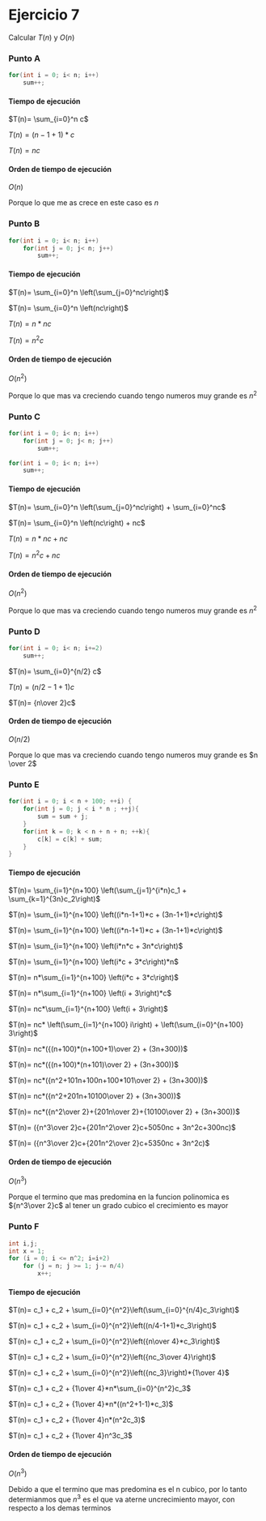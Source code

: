 # Ejercicio 7

Calcular $T(n)$ y $O(n)$

### Punto A

```java
for(int i = 0; i< n; i++)
    sum++;
```
#### Tiempo de ejecución

$T(n)= \sum_{i=0}^n c$

$T(n)= (n-1+1)*c$

$T(n)= nc$

#### Orden de tiempo de ejecución

$O(n)$

Porque lo que me as crece en este caso es $n$

### Punto B

```java
for(int i = 0; i< n; i++)
    for(int j = 0; j< n; j++)
        sum++;
```

#### Tiempo de ejecución

$T(n)= \sum_{i=0}^n \left(\sum_{j=0}^nc\right)$

$T(n)= \sum_{i=0}^n \left(nc\right)$

$T(n)= n*nc$

$T(n)=n^2c$

#### Orden de tiempo de ejecución

$O(n^2)$

Porque lo que mas va creciendo cuando tengo numeros muy grande es $n^2$

### Punto C

```java
for(int i = 0; i< n; i++)
    for(int j = 0; j< n; j++)
        sum++;

for(int i = 0; i< n; i++)
    sum++;
```

#### Tiempo de ejecución

$T(n)= \sum_{i=0}^n \left(\sum_{j=0}^nc\right) + \sum_{i=0}^nc$

$T(n)= \sum_{i=0}^n \left(nc\right) + nc$

$T(n)= n*nc + nc$

$T(n)=n^2c + nc$

#### Orden de tiempo de ejecución

$O(n^2)$

Porque lo que mas va creciendo cuando tengo numeros muy grande es $n^2$

### Punto D

```java
for(int i = 0; i< n; i+=2)
    sum++;
```

$T(n)= \sum_{i=0}^{n/2} c$

$T(n)= (n/2-1+1)c$

$T(n)= {n\over 2}c$

#### Orden de tiempo de ejecución

$O(n/2)$

Porque lo que mas va creciendo cuando tengo numeros muy grande es $n \over 2$

### Punto E

```java
for(int i = 0; i < n + 100; ++i) {
    for(int j = 0; j < i * n ; ++j){
        sum = sum + j;
    }
    for(int k = 0; k < n + n + n; ++k){
        c[k] = c[k] + sum;
    }
}
```

#### Tiempo de ejecución

$T(n)= \sum_{i=1}^{n+100} \left(\sum_{j=1}^{i*n}c_1 + \sum_{k=1}^{3n}c_2\right)$

$T(n)= \sum_{i=1}^{n+100} \left((i*n-1+1)*c + (3n-1+1)*c\right)$

$T(n)= \sum_{i=1}^{n+100} \left((i*n-1+1)*c + (3n-1+1)*c\right)$

$T(n)= \sum_{i=1}^{n+100} \left(i*n*c + 3n*c\right)$

$T(n)= \sum_{i=1}^{n+100} \left(i*c + 3*c\right)*n$

$T(n)= n*\sum_{i=1}^{n+100} \left(i*c + 3*c\right)$

$T(n)= n*\sum_{i=1}^{n+100} \left(i + 3\right)*c$

$T(n)= nc*\sum_{i=1}^{n+100} \left(i + 3\right)$

$T(n)= nc* \left(\sum_{i=1}^{n+100} i\right) + \left(\sum_{i=0}^{n+100} 3\right)$

$T(n)= nc*({(n+100)*(n+100+1)\over 2} + (3n+300))$

$T(n)= nc*({(n+100)*(n+101)\over 2} + (3n+300))$

$T(n)= nc*({n^2+101n+100n+100*101\over 2} + (3n+300))$

$T(n)= nc*({n^2+201n+10100\over 2} + (3n+300))$

$T(n)= nc*({n^2\over 2}+{201n\over 2}+{10100\over 2} + (3n+300))$

$T(n)= ({n^3\over 2}c+{201n^2\over 2}c+5050nc + 3n^2c+300nc)$

$T(n)= ({n^3\over 2}c+{201n^2\over 2}c+5350nc + 3n^2c)$

#### Orden de tiempo de ejecución

$O(n^3)$

Porque el termino que mas predomina en la funcion polinomica es ${n^3\over 2}c$ al tener un grado cubico el crecimiento es mayor

### Punto F

```java
int i,j;
int x = 1;
for (i = 0; i <= n^2; i=i+2)
    for (j = n; j >= 1; j-= n/4)
        x++;
```

#### Tiempo de ejecución

$T(n)= c_1 + c_2 + \sum_{i=0}^{n^2}\left(\sum_{i=0}^{n/4}c_3\right)$

$T(n)= c_1 + c_2 + \sum_{i=0}^{n^2}\left((n/4-1+1)*c_3\right)$

$T(n)= c_1 + c_2 + \sum_{i=0}^{n^2}\left({n\over 4}*c_3\right)$

$T(n)= c_1 + c_2 + \sum_{i=0}^{n^2}\left({nc_3\over 4}\right)$

$T(n)= c_1 + c_2 + \sum_{i=0}^{n^2}\left({nc_3}\right)*{1\over 4}$

$T(n)= c_1 + c_2 + {1\over 4}*n*\sum_{i=0}^{n^2}c_3$

$T(n)= c_1 + c_2 + {1\over 4}*n*((n^2+1-1)*c_3)$

$T(n)= c_1 + c_2 + {1\over 4}n*(n^2c_3)$

$T(n)= c_1 + c_2 + {1\over 4}n^3c_3$

#### Orden de tiempo de ejecución

$O(n^3)$

Debido a que el termino que mas predomina es el n cubico, por lo tanto determianmos que $n^3$ es el que va aterne uncrecimiento mayor, con respecto a los demas terminos